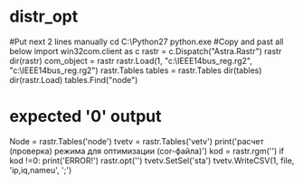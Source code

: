 # distr_opt
#Put next 2 lines manually
cd C:\Python27
python.exe
#Copy and past all below
import win32com.client as c
rastr = c.Dispatch("Astra.Rastr")
rastr
dir(rastr)
com_object = rastr
rastr.Load(1, "c:\\IEEE14bus_reg.rg2", "c:\\IEEE14bus_reg.rg2")
rastr.Tables
tables = rastr.Tables
dir(tables)
dir(rastr.Load)
tables.Find("node")
# expected '0' output
Node = rastr.Tables('node')
tvetv = rastr.Tables('vetv')
print('расчет (проверка) режима для оптимизации (cor-файла)')
kod = rastr.rgm('')
if kod !=0: print('ERROR!')
rastr.opt('')
tvetv.SetSel('sta')
tvetv.WriteCSV(1, file, 'ip,iq,nameu', ';')
